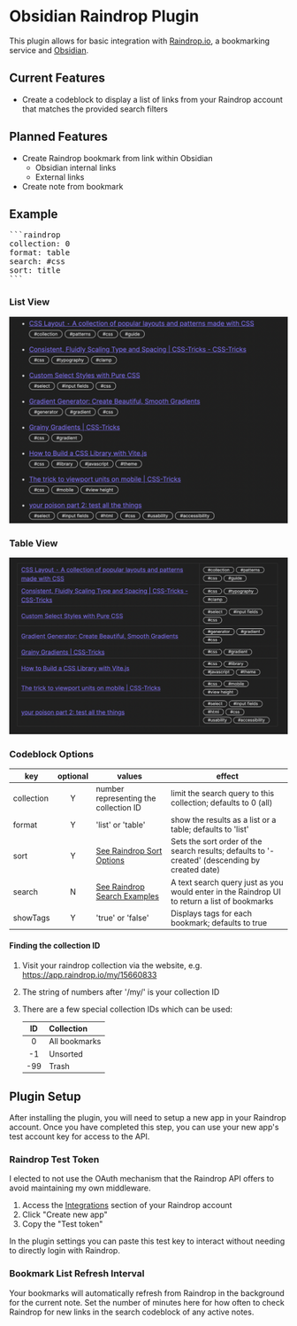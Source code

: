 # Obsidian Raindrop Plugin
This plugin allows for basic integration with [Raindrop.io](https://raindrop.io), a bookmarking service and [Obsidian](https://obsidian.md).

## Current Features
- Create a codeblock to display a list of links from your Raindrop account that matches the provided search filters

## Planned Features
- Create Raindrop bookmark from link within Obsidian
	- Obsidian internal links
	- External links
- Create note from bookmark

## Example
<pre>
```raindrop
collection: 0
format: table
search: #css
sort: title
```
</pre>

### List View
![Example List View](_images/obsidian-raindrop-list-view.png)

### Table View
![Example Table View](_images/obsidian-raindrop-table-view.png)
  

### Codeblock Options
| key        | optional | values                                                                           | effect                                                                                         |
| ---------- |:--------:| -------------------------------------------------------------------------------- | ---------------------------------------------------------------------------------------------- |
| collection |    Y     | number representing the collection ID                                | limit the search query to this collection; defaults to 0 (all)                                     |
| format     |    Y     | 'list' or 'table'                                                                | show the results as a list or a table; defaults to 'list'                                      |
| sort       |    Y     | [See Raindrop Sort Options](https://developer.raindrop.io/v1/raindrops/multiple) | Sets the sort order of the search results; defaults to '-created' (descending by created date) |
| search     |    N     | [See Raindrop Search Examples](https://help.raindrop.io/using-search/#operators) | A text search query just as you would enter in the Raindrop UI to return a list of bookmarks   |
| showTags   |    Y     | 'true' or 'false'                                                                | Displays tags for each bookmark; defaults to true                                              |

#### Finding the collection ID
1. Visit your raindrop collection via the website, e.g. https://app.raindrop.io/my/15660833
2. The string of numbers after '/my/' is your collection ID
3. There are a few special collection IDs which can be used:

   | ID  | Collection    |
   |:---:| ------------- |
   |  0  | All bookmarks |
   | -1  | Unsorted      |
   | -99 | Trash              |

## Plugin Setup
After installing the plugin, you will need to setup a new app in your Raindrop account. Once you have completed this step, you can use your new app's test account key for access to the API.

### Raindrop Test Token

I elected to not use the OAuth mechanism that the Raindrop API offers to avoid maintaining my own middleware.

1. Access the [Integrations](https://app.raindrop.io/settings/integrations) section of your Raindrop account
2. Click "Create new app"
3. Copy the "Test token"

In the plugin settings you can paste this test key to interact without needing to directly login with Raindrop.


### Bookmark List Refresh Interval

Your bookmarks will automatically refresh from Raindrop in the background for the current note. Set the number of minutes here for how often to check Raindrop for new links in the search codeblock of any active notes.